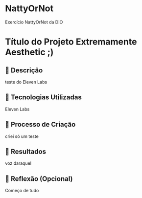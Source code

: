 # NattyOrNot
Exercício NattyOrNot da DIO


# Título do Projeto Extremamente Aesthetic ;)

## 📒 Descrição
teste do Eleven Labs

## 🤖 Tecnologias Utilizadas
Eleven Labs

## 🧐 Processo de Criação
criei só um teste

## 🚀 Resultados
voz daraquel

## 💭 Reflexão (Opcional)
Começo de tudo

